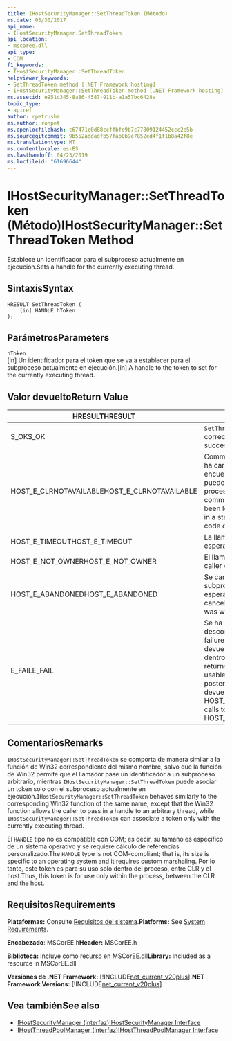 ```yaml
---
title: IHostSecurityManager::SetThreadToken (Método)
ms.date: 03/30/2017
api_name:
- IHostSecurityManager.SetThreadToken
api_location:
- mscoree.dll
api_type:
- COM
f1_keywords:
- IHostSecurityManager::SetThreadToken
helpviewer_keywords:
- SetThreadToken method [.NET Framework hosting]
- IHostSecurityManager::SetThreadToken method [.NET Framework hosting]
ms.assetid: e951c345-8a86-4587-911b-a1a57bc6428a
topic_type:
- apiref
author: rpetrusha
ms.author: ronpet
ms.openlocfilehash: c67471c0d88ccffbfe9b7c77809124452ccc2e5b
ms.sourcegitcommit: 9b552addadfb57fab0b9e7852ed4f1f1b8a42f8e
ms.translationtype: MT
ms.contentlocale: es-ES
ms.lasthandoff: 04/23/2019
ms.locfileid: "61696644"
---
```

# <a name="ihostsecuritymanagersetthreadtoken-method"></a><span data-ttu-id="89bee-102">IHostSecurityManager::SetThreadToken (Método)</span><span class="sxs-lookup"><span data-stu-id="89bee-102">IHostSecurityManager::SetThreadToken Method</span></span>
<span data-ttu-id="89bee-103">Establece un identificador para el subproceso actualmente en ejecución.</span><span class="sxs-lookup"><span data-stu-id="89bee-103">Sets a handle for the currently executing thread.</span></span>  
  
## <a name="syntax"></a><span data-ttu-id="89bee-104">Sintaxis</span><span class="sxs-lookup"><span data-stu-id="89bee-104">Syntax</span></span>  
  
```  
HRESULT SetThreadToken (  
    [in] HANDLE hToken  
);  
```  
  
## <a name="parameters"></a><span data-ttu-id="89bee-105">Parámetros</span><span class="sxs-lookup"><span data-stu-id="89bee-105">Parameters</span></span>  
 `hToken`  
 <span data-ttu-id="89bee-106">[in] Un identificador para el token que se va a establecer para el subproceso actualmente en ejecución.</span><span class="sxs-lookup"><span data-stu-id="89bee-106">[in] A handle to the token to set for the currently executing thread.</span></span>  
  
## <a name="return-value"></a><span data-ttu-id="89bee-107">Valor devuelto</span><span class="sxs-lookup"><span data-stu-id="89bee-107">Return Value</span></span>  
  
|<span data-ttu-id="89bee-108">HRESULT</span><span class="sxs-lookup"><span data-stu-id="89bee-108">HRESULT</span></span>|<span data-ttu-id="89bee-109">Descripción</span><span class="sxs-lookup"><span data-stu-id="89bee-109">Description</span></span>|  
|-------------|-----------------|  
|<span data-ttu-id="89bee-110">S_OK</span><span class="sxs-lookup"><span data-stu-id="89bee-110">S_OK</span></span>|<span data-ttu-id="89bee-111">`SetThreadToken` se devolvió correctamente.</span><span class="sxs-lookup"><span data-stu-id="89bee-111">`SetThreadToken` returned successfully.</span></span>|  
|<span data-ttu-id="89bee-112">HOST_E_CLRNOTAVAILABLE</span><span class="sxs-lookup"><span data-stu-id="89bee-112">HOST_E_CLRNOTAVAILABLE</span></span>|<span data-ttu-id="89bee-113">Common language runtime (CLR) no se ha cargado en un proceso o el CLR se encuentra en un estado en el que no se puede ejecutar código administrado o procesar la llamada correctamente.</span><span class="sxs-lookup"><span data-stu-id="89bee-113">The common language runtime (CLR) has not been loaded into a process, or the CLR is in a state in which it cannot run managed code or process the call successfully.</span></span>|  
|<span data-ttu-id="89bee-114">HOST_E_TIMEOUT</span><span class="sxs-lookup"><span data-stu-id="89bee-114">HOST_E_TIMEOUT</span></span>|<span data-ttu-id="89bee-115">La llamada ha agotado el tiempo de espera.</span><span class="sxs-lookup"><span data-stu-id="89bee-115">The call timed out.</span></span>|  
|<span data-ttu-id="89bee-116">HOST_E_NOT_OWNER</span><span class="sxs-lookup"><span data-stu-id="89bee-116">HOST_E_NOT_OWNER</span></span>|<span data-ttu-id="89bee-117">El llamador no posee el bloqueo.</span><span class="sxs-lookup"><span data-stu-id="89bee-117">The caller does not own the lock.</span></span>|  
|<span data-ttu-id="89bee-118">HOST_E_ABANDONED</span><span class="sxs-lookup"><span data-stu-id="89bee-118">HOST_E_ABANDONED</span></span>|<span data-ttu-id="89bee-119">Se canceló un evento mientras un subproceso bloqueado o fibra estaba esperando en ella.</span><span class="sxs-lookup"><span data-stu-id="89bee-119">An event was canceled while a blocked thread or fiber was waiting on it.</span></span>|  
|<span data-ttu-id="89bee-120">E_FAIL</span><span class="sxs-lookup"><span data-stu-id="89bee-120">E_FAIL</span></span>|<span data-ttu-id="89bee-121">Se ha producido un error irrecuperable desconocido.</span><span class="sxs-lookup"><span data-stu-id="89bee-121">An unknown catastrophic failure occurred.</span></span> <span data-ttu-id="89bee-122">Cuando un método devuelve E_FAIL, CLR ya no es utilizable dentro del proceso.</span><span class="sxs-lookup"><span data-stu-id="89bee-122">When a method returns E_FAIL, the CLR is no longer usable within the process.</span></span> <span data-ttu-id="89bee-123">Las llamadas posteriores a métodos de hospedaje devuelven HOST_E_CLRNOTAVAILABLE.</span><span class="sxs-lookup"><span data-stu-id="89bee-123">Subsequent calls to hosting methods return HOST_E_CLRNOTAVAILABLE.</span></span>|  
  
## <a name="remarks"></a><span data-ttu-id="89bee-124">Comentarios</span><span class="sxs-lookup"><span data-stu-id="89bee-124">Remarks</span></span>  
 <span data-ttu-id="89bee-125">`IHostSecurityManager::SetThreadToken` se comporta de manera similar a la función de Win32 correspondiente del mismo nombre, salvo que la función de Win32 permite que el llamador pase un identificador a un subproceso arbitrario, mientras `IHostSecurityManager::SetThreadToken` puede asociar un token solo con el subproceso actualmente en ejecución.</span><span class="sxs-lookup"><span data-stu-id="89bee-125">`IHostSecurityManager::SetThreadToken` behaves similarly to the corresponding Win32 function of the same name, except that the Win32 function allows the caller to pass in a handle to an arbitrary thread, while `IHostSecurityManager::SetThreadToken` can associate a token only with the currently executing thread.</span></span>  
  
 <span data-ttu-id="89bee-126">El `HANDLE` tipo no es compatible con COM; es decir, su tamaño es específico de un sistema operativo y se requiere cálculo de referencias personalizado.</span><span class="sxs-lookup"><span data-stu-id="89bee-126">The `HANDLE` type is not COM-compliant; that is, its size is specific to an operating system and it requires custom marshaling.</span></span> <span data-ttu-id="89bee-127">Por lo tanto, este token es para su uso solo dentro del proceso, entre CLR y el host.</span><span class="sxs-lookup"><span data-stu-id="89bee-127">Thus, this token is for use only within the process, between the CLR and the host.</span></span>  
  
## <a name="requirements"></a><span data-ttu-id="89bee-128">Requisitos</span><span class="sxs-lookup"><span data-stu-id="89bee-128">Requirements</span></span>  
 <span data-ttu-id="89bee-129">**Plataformas:** Consulte [Requisitos del sistema](../../../../docs/framework/get-started/system-requirements.md).</span><span class="sxs-lookup"><span data-stu-id="89bee-129">**Platforms:** See [System Requirements](../../../../docs/framework/get-started/system-requirements.md).</span></span>  
  
 <span data-ttu-id="89bee-130">**Encabezado**: MSCorEE.h</span><span class="sxs-lookup"><span data-stu-id="89bee-130">**Header:** MSCorEE.h</span></span>  
  
 <span data-ttu-id="89bee-131">**Biblioteca:** Incluye como recurso en MSCorEE.dll</span><span class="sxs-lookup"><span data-stu-id="89bee-131">**Library:** Included as a resource in MSCorEE.dll</span></span>  
  
 <span data-ttu-id="89bee-132">**Versiones de .NET Framework:** [!INCLUDE[net_current_v20plus](../../../../includes/net-current-v20plus-md.md)]</span><span class="sxs-lookup"><span data-stu-id="89bee-132">**.NET Framework Versions:** [!INCLUDE[net_current_v20plus](../../../../includes/net-current-v20plus-md.md)]</span></span>  
  
## <a name="see-also"></a><span data-ttu-id="89bee-133">Vea también</span><span class="sxs-lookup"><span data-stu-id="89bee-133">See also</span></span>

- [<span data-ttu-id="89bee-134">IHostSecurityManager (interfaz)</span><span class="sxs-lookup"><span data-stu-id="89bee-134">IHostSecurityManager Interface</span></span>](../../../../docs/framework/unmanaged-api/hosting/ihostsecuritymanager-interface.md)
- [<span data-ttu-id="89bee-135">IHostThreadPoolManager (interfaz)</span><span class="sxs-lookup"><span data-stu-id="89bee-135">IHostThreadPoolManager Interface</span></span>](../../../../docs/framework/unmanaged-api/hosting/ihostthreadpoolmanager-interface.md)
